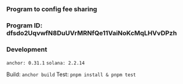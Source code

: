 ### Program to config fee sharing


### Program ID: dfsdo2UqvwfN8DuUVrMRNfQe11VaiNoKcMqLHVvDPzh


### Development

`anchor: 0.31.1`
`solana: 2.2.14`

Build: `anchor build`
Test: `pnpm install & pnpm test`